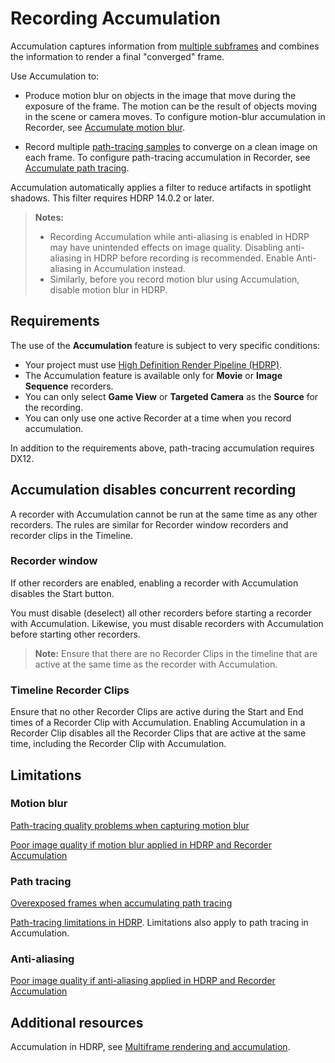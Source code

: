 # Recording Accumulation

Accumulation captures information from [multiple subframes](RecorderAccumulationUnderstandSubFrameCapture.md) and combines the information to render a final "converged" frame.

Use Accumulation to:
* Produce motion blur on objects in the image that move during the exposure of the frame. The motion can be the result of objects moving in the scene or camera moves. To configure motion-blur accumulation in Recorder, see [Accumulate motion blur](RecordingAccumulationMotionBlur.md).

* Record multiple [path-tracing samples](https://docs.unity3d.com/Packages/com.unity.render-pipelines.high-definition@latest/index.html?subfolder=/manual/Ray-Tracing-Path-Tracing.html) to converge on a clean image on each frame. To configure path-tracing accumulation in Recorder, see [Accumulate path tracing](RecordingAccumulationPathTracing.md).

Accumulation automatically applies a filter to reduce artifacts in spotlight shadows. This filter requires HDRP 14.0.2 or later.

>**Notes:**
>* Recording Accumulation while anti-aliasing is enabled in HDRP may have unintended effects on image quality. Disabling anti-aliasing in HDRP before recording is recommended. Enable Anti-aliasing in Accumulation instead.
>* Similarly, before you record motion blur using Accumulation, disable motion blur in HDRP.

## Requirements

The use of the **Accumulation** feature is subject to very specific conditions:
* Your project must use [High Definition Render Pipeline (HDRP)](https://docs.unity3d.com/Packages/com.unity.render-pipelines.high-definition@latest).
* The Accumulation feature is available only for **Movie** or **Image Sequence** recorders.
* You can only select **Game View** or **Targeted Camera** as the **Source** for the recording.
* You can only use one active Recorder at a time when you record accumulation.

In addition to the requirements above, path-tracing accumulation requires DX12.

## Accumulation disables concurrent recording

A recorder with Accumulation cannot be run at the same time as any other recorders. The rules are similar for Recorder window recorders and recorder clips in the Timeline.

### Recorder window

If other recorders are enabled, enabling a recorder with Accumulation disables the Start button.

You must disable (deselect) all other recorders before starting a recorder with Accumulation. Likewise, you must disable recorders with Accumulation before starting other recorders.

>**Note:** Ensure that there are no Recorder Clips in the timeline that are active at the same time as the recorder with Accumulation.

### Timeline Recorder Clips

Ensure that no other Recorder Clips are active during the Start and End times of a Recorder Clip with Accumulation. Enabling Accumulation in a Recorder Clip disables all the Recorder Clips that are active at the same time, including the Recorder Clip with Accumulation.

## Limitations

### Motion blur

[Path-tracing quality problems when capturing motion blur](KnownIssues.md#path-tracing-quality-problems-when-capturing-motion-blur)

[Poor image quality if motion blur applied in HDRP and Recorder Accumulation](KnownIssues.md#poor-image-quality-if-motion-blur-is-applied-in-hdrp-and-recorder-accumulation)

### Path tracing

[Overexposed frames when accumulating path tracing](KnownIssues.md#overexposed-frames-when-accumulating-path-tracing)

[Path-tracing limitations in HDRP](https://docs.unity3d.com/Packages/com.unity.render-pipelines.high-definition@latest/index.html?subfolder=/manual/Ray-Tracing-Path-Tracing.html%23limitations). Limitations also apply to path tracing in Accumulation.

### Anti-aliasing

[Poor image quality if anti-aliasing applied in HDRP and Recorder Accumulation](KnownIssues.md#poor-image-quality-if-anti-aliasing-applied-in-hdrp-and-recorder-accumulation)

## Additional resources

Accumulation in HDRP, see [Multiframe rendering and accumulation](https://docs.unity3d.com/Packages/com.unity.render-pipelines.high-definition@latest/index.html?subfolder=/manual/Accumulation.html).

